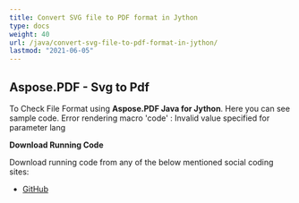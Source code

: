 ```yaml
---
title: Convert SVG file to PDF format in Jython
type: docs
weight: 40
url: /java/convert-svg-file-to-pdf-format-in-jython/
lastmod: "2021-06-05"
---
```


## Aspose.PDF - Svg to Pdf

To Check File Format using **Aspose.PDF Java for Jython**. Here you can see sample code.
Error rendering macro 'code' : Invalid value specified for parameter lang

**Download Running Code**

Download running code from any of the below mentioned social coding sites:

- [GitHub](https://github.com/aspose-pdf/Aspose.PDF-for-Java/releases)
